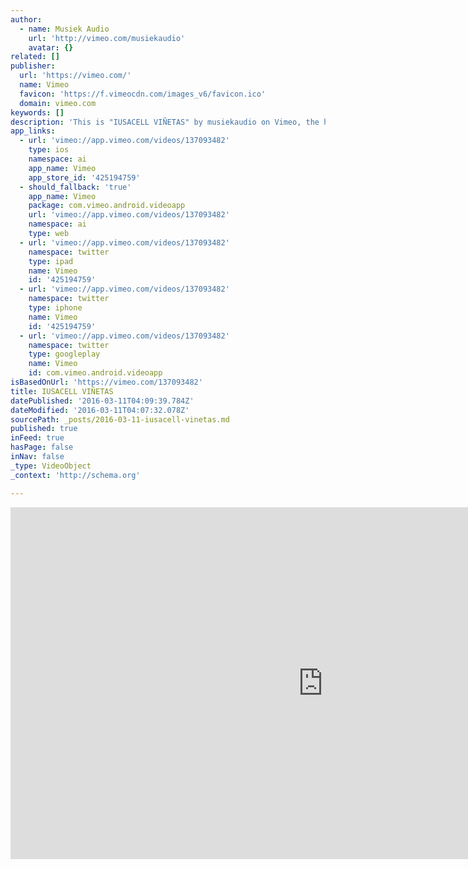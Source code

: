 ```yaml
---
author:
  - name: Musiek Audio
    url: 'http://vimeo.com/musiekaudio'
    avatar: {}
related: []
publisher:
  url: 'https://vimeo.com/'
  name: Vimeo
  favicon: 'https://f.vimeocdn.com/images_v6/favicon.ico'
  domain: vimeo.com
keywords: []
description: 'This is "IUSACELL VIÑETAS" by musiekaudio on Vimeo, the home for high quality videos and the people who love them.'
app_links:
  - url: 'vimeo://app.vimeo.com/videos/137093482'
    type: ios
    namespace: ai
    app_name: Vimeo
    app_store_id: '425194759'
  - should_fallback: 'true'
    app_name: Vimeo
    package: com.vimeo.android.videoapp
    url: 'vimeo://app.vimeo.com/videos/137093482'
    namespace: ai
    type: web
  - url: 'vimeo://app.vimeo.com/videos/137093482'
    namespace: twitter
    type: ipad
    name: Vimeo
    id: '425194759'
  - url: 'vimeo://app.vimeo.com/videos/137093482'
    namespace: twitter
    type: iphone
    name: Vimeo
    id: '425194759'
  - url: 'vimeo://app.vimeo.com/videos/137093482'
    namespace: twitter
    type: googleplay
    name: Vimeo
    id: com.vimeo.android.videoapp
isBasedOnUrl: 'https://vimeo.com/137093482'
title: IUSACELL VIÑETAS
datePublished: '2016-03-11T04:09:39.784Z'
dateModified: '2016-03-11T04:07:32.078Z'
sourcePath: _posts/2016-03-11-iusacell-vinetas.md
published: true
inFeed: true
hasPage: false
inNav: false
_type: VideoObject
_context: 'http://schema.org'

---
```

<iframe src="https://cdn.embedly.com/widgets/media.html?src=https%3A%2F%2Fplayer.vimeo.com%2Fvideo%2F137093482&amp;url=https%3A%2F%2Fvimeo.com%2F137093482&amp;image=http%3A%2F%2Fi.vimeocdn.com%2Fvideo%2F531858764_1280.jpg&amp;key=b7d04c9b404c499eba89ee7072e1c4f7&amp;type=text%2Fhtml&amp;schema=vimeo" width="1000" height="563" scrolling="no" frameborder="0" allowfullscreen="allowfullscreen" style=""></iframe>